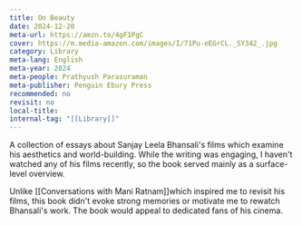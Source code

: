 ```yaml
---
title: On Beauty
date: 2024-12-20
meta-url: https://amzn.to/4gF1PgC
cover: https://m.media-amazon.com/images/I/71Pu-eEGrCL._SY342_.jpg
category: Library
meta-lang: English
meta-year: 2024
meta-people: Prathyush Parasuraman
meta-publisher: Penguin Ebury Press
recommended: no
revisit: no
local-title: 
internal-tag: "[[Library]]"
---
```

A collection of essays about Sanjay Leela Bhansali's films which examine his aesthetics and world-building. While the writing was engaging, I haven't watched any of his films recently, so the book served mainly as a surface-level overview. 

Unlike [[Conversations with Mani Ratnam]]which inspired me to revisit his films, this book didn't evoke strong memories or motivate me to rewatch Bhansali's work. The book would appeal to dedicated fans of his cinema.
